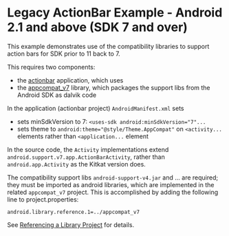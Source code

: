 Legacy ActionBar Example - Android 2.1 and above (SDK 7 and over)
==========

This example demonstrates use of the compatibility libraries to
support action bars for SDK prior to 11 back to 7.

This requires two components:

* the [actionbar](actionbar) application, which uses
* the [appcompat_v7](appcompat_v7) library, which packages the support libs from the Android SDK as dalvik code

In the application (actionbar project) `AndroidManifest.xml` sets

* sets minSdkVersion to 7: `<uses-sdk android:minSdkVersion="7"...`
* sets theme to `android:theme="@style/Theme.AppCompat"` on `<activity...`
elements rather than `<application...` element

In the source code, the `Activity` implementations extend
`android.support.v7.app.ActionBarActivity`, rather than
`android.app.Activity` as the Kitkat version does.

The compatibility support libs `android-support-v4.jar` and ... are
required; they must be imported as android libraries, which are
implemented in the related `appcompat_v7` project.  This is
accomplished by adding the following line to project.properties:

```
android.library.reference.1=../appcompat_v7
```

See
[Referencing a Library Project](http://developer.android.com/tools/projects/projects-cmdline.html#ReferencingLibraryProject)
for details.
